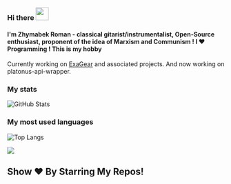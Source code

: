 ### Hi there <a target="_blank"><img src="https://media.giphy.com/media/hvRJCLFzcasrR4ia7z/giphy.gif" width="30px" style="max-width:100%;"></a> 
#### I'm Zhymabek Roman - classical gitarist/instrumentalist, Open-Source enthusiast, proponent of the idea of Marxism and Communism ! I ❤️ Programming ! This is my hobby

Currently working on [ExaGear](https://4pda.ru/forum/index.php?showtopic=992239) and associated projects. And now working on platonus-api-wrapper.

### My stats
![GitHub Stats](https://github-readme-stats.vercel.app/api?username=ZhymabekRoman&show_icons=true&theme=midnight-purple&hide_border=true)
### My most used languages
![Top Langs](https://github-readme-stats.vercel.app/api/top-langs/?username=ZhymabekRoman&layout=compact&show_icons=true&theme=midnight-purple)

![](https://komarev.com/ghpvc/?username=ZhymabekRoman&style=flat-square&color=blueviolet)
## Show ❤️ By Starring My Repos!
